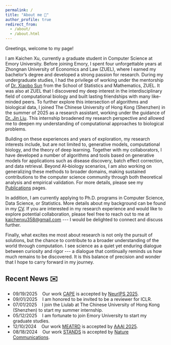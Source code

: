 ```yaml
---
permalink: /
title: "About me 🥰"
author_profile: true
redirect_from: 
  - /about/
  - /about.html
---
```


Greetings, welcome to my page!

I am Kaichen Xu, currently a graduate student in Computer Science at Emory University. Before joining Emory, I spent four unforgettable years at Zhongnan University of Economics and Law (ZUEL), where I earned my bachelor’s degree and developed a strong passion for research. During my undergraduate studies, I had the privilege of working under the mentorship of [Dr. Xiaobo Sun](https://scholar.google.com/citations?user=l56IWfgAAAAJ&hl=en) from the School of Statistics and Mathematics, ZUEL. It was also at ZUEL that I discovered my deep interest in the interdisciplinary field of computational biology and built lasting friendships with many like-minded peers. To further explore this intersection of algorithms and biological data, I joined The Chinese University of Hong Kong (Shenzhen) in the summer of 2025 as a research assistant, working under the guidance of [Dr. Jin Liu](https://sites.google.com/view/liujinlab/home). This internship broadened my research perspective and allowed me to deepen my understanding of computational approaches to biological problems.

Building on these experiences and years of exploration, my research interests include, but are not limited to, generative models, computational biology, and the theory of deep learning. Together with my collaborators, I have developed a number of algorithms and tools based on generative models for applications such as disease discovery, batch effect correction, and data retrieval. Beyond AI–biology scenarios, I am also working on generalizing these methods to broader domains, making sustained contributions to the computer science community through both theoretical analysis and empirical validation. For more details, please see my [Publications](./publications.md) pages.

In addition, I am currently applying to Ph.D. programs in Computer Science, Data Science, or Statistics. More details about my background can be found in my [CV](./cv.html). If you are interested in my research experience and would like to explore potential collaboration, please feel free to reach out to me at kaichenxu358@gmail.com --- I would be delighted to connect and discuss further.

Finally, what excites me most about research is not only the pursuit of solutions, but the chance to contribute to a broader understanding of the world through computation. I see science as a quiet yet enduring dialogue between curiosity and rigor --- a dialogue that continually reminds us how much remains to be discovered. It is this balance of precision and wonder that I hope to carry forward in my journey.


## Recent News ✉️
* 09/19/2025 &nbsp;&nbsp; Our work [CAPE](/portfolios/portfolio-1/) is accepted by [NeurIPS 2025](https://neurips.cc/virtual/2025/poster/116613).
* 09/01/2025 &nbsp;&nbsp; I am honored to be invited to be a reviewer for ICLR.
* 07/01/2025 &nbsp;&nbsp; I join the Liulab at The Chinese University of Hong Kong (Shenzhen) to start my summer internship.
* 05/12/2025 &nbsp;&nbsp; I am fortunate to join Emory University to start my graduate studies.
* 12/10/2024 &nbsp;&nbsp; Our work [MEATRD](/portfolios/portfolio-2/) is accepted by [AAAI 2025](https://dl.acm.org/doi/10.1609/aaai.v39i12.33409).
* 08/18/2024 &nbsp;&nbsp; Our work [STANDS](/portfolios/portfolio-3/) is accepted by [Nature Communications](https://www.nature.com/articles/s41467-024-52445-9).